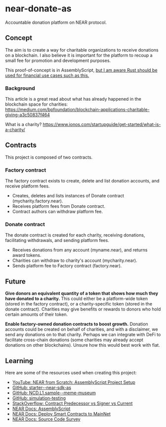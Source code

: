 # near-donate-as
Accountable donation platform on NEAR protocol.

## Concept

The aim is to create a way for charitable organizations to receive donations on a blockchain. I also believe it is important for the platform to recoup a small fee for promotion and development purposes.

This proof-of-concept is in AssemblyScript, [but I am aware Rust should be used for financial use cases such as this.](https://docs.near.org/docs/develop/contracts/as/intro)

### Background

This article is a great read about what has already happened in the blockchain space for charities: https://medium.com/bpfoundation/blockchain-applications-charitable-giving-a3c50837f464

What is a charity? https://www.ionos.com/startupguide/get-started/what-is-a-charity/

## Contracts

This project is composed of two contracts.

### Factory contract

The factory contract exists to create, delete and list donation accounts, and receive platform fees.

- Creates, deletes and lists instances of Donate contract (mycharity.factory.near).
- Receives platform fees from Donate contract.
- Contract authors can withdraw platform fee.

### Donate contract

The donate contract is created for each charity, receiving donations, facilitating withdrawals, and sending platform fees.

- Receives donations from any account (myname.near), and returns award tokens.
- Charities can withdraw to charity's account (mycharity.near).
- Sends platform fee to Factory contract (factory.near).

## Future

**Give donors an equivalent quantity of a token that shows how much they have donated to a charity.** This could either be a platform-wide token (stored in the factory contract), or a charity-specific token (stored in the donate contract). Charities may give benefits or rewards to donors who hold certain amounts of their token.

**Enable factory-owned donation contracts to boost growth.** 
Donation accounts could be created on behalf of charities, and with a disclaimer, we send any donations on to that charity. Perhaps we can integrate with DeFi to facilitate cross-chain donations (some charities may already accept donations on other blockchains). Unsure how this would best work with fiat.

## Learning

Here are some of the resources used when creating this project:

- [YouTube: NEAR from Scratch: AssemblyScript Project Setup](https://www.youtube.com/watch?v=QP7aveSqRPo)
- [GitHub: starter--near-sdk-as](https://github.com/Learn-NEAR/starter--near-sdk-as)
- [GitHub: NCD.L1.sample--meme-museum](https://github.com/Learn-NEAR/NCD.L1.sample--meme-museum)
- [GitHub: simulation-testing](https://github.com/near-examples/simulation-testing)
- [StackOverflow: Contract Predecessor vs Signer vs Current](https://stackoverflow.com/questions/67297064/contract-predecessor-vs-signer-vs-current/67300205#67300205)
- [NEAR Docs: AssemblyScript](https://docs.near.org/docs/develop/contracts/as/intro)
- [NEAR Docs: Deploy Smart Contracts to MainNet](https://docs.near.org/docs/tutorials/contracts/general/deploy-to-mainnet)
- [NEAR Docs: Source Code Survey](https://docs.near.org/docs/roles/integrator/errors/error-implementation#actionerrorkind)
